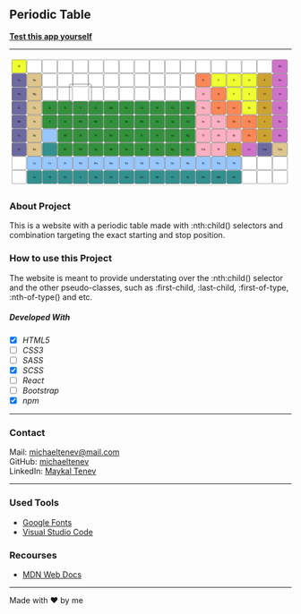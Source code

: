 ## Periodic Table

**[Test this app yourself](https://maykaltenev.github.io/periodic-table/)**

---

![Screenshot from Project](./images/periodic-table.png)

### About Project

This is a website with a periodic table made with :nth:child() selectors and combination targeting the exact starting and stop position.

### How to use this Project

The website is meant to provide understating over the :nth:child() selector and the other pseudo-classes, such as :first-child, :last-child, :first-of-type,
:nth-of-type() and etc.

##### Developed With

- [x] _HTML5_
- [ ] _CSS3_
- [ ] _SASS_
- [x] _SCSS_
- [ ] _React_
- [ ] _Bootstrap_
- [x] _npm_

---

### Contact

Mail: <michaeltenev@mail.com><br>
GitHub: [michaeltenev](https://github.com/maykaltenev)<br>
LinkedIn: [Maykal Tenev](https://www.linkedin.com/in/maykal-tenev-a8729586/)

---

### Used Tools

- [Google Fonts](https://fonts.google.com/)
- [Visual Studio Code](https://code.visualstudio.com/)

### Recourses

- [MDN Web Docs](https://developer.mozilla.org/de/)

---

Made with ❤️ by me
